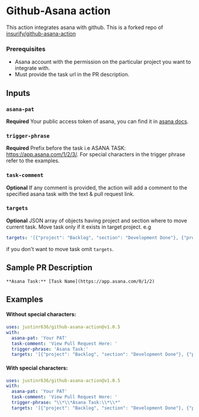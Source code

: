 
# Github-Asana action

This action integrates asana with github. This is a forked repo of [insurify/github-asana-action](https://github.com/insurify/github-asana-action)

### Prerequisites

- Asana account with the permission on the particular project you want to integrate with.
- Must provide the task url in the PR description.

## Inputs

### `asana-pat`

**Required** Your public access token of asana, you can find it in [asana docs](https://developers.asana.com/docs/#authentication-basics).

### `trigger-phrase`

**Required** Prefix before the task i.e ASANA TASK: https://app.asana.com/1/2/3/. For special characters in the trigger phrase refer to the examples.

### `task-comment`

**Optional** If any comment is provided, the action will add a comment to the specified asana task with the text & pull request link.

### `targets`

**Optional** JSON array of objects having project and section where to move current task. Move task only if it exists in target project. e.g 
```yaml
targets: '[{"project": "Backlog", "section": "Development Done"}, {"project": "Current Sprint", "section": "In Review"}]'
```
if you don't want to move task omit `targets`.

## Sample PR Description
``
**Asana Task:** [Task Name](https://app.asana.com/0/1/2)
``

## Examples

#### Without special characters:

```yaml
uses: justinr636/github-asana-action@v1.0.5
with:
  asana-pat: 'Your PAT'
  task-comment: 'View Pull Request Here: '
  trigger-phrase: 'Asana Task:'
  targets: '[{"project": "Backlog", "section": "Development Done"}, {"project": "Current Sprint", "section": "In Review"}]'
```

#### With special characters:

```yaml
uses: justinr636/github-asana-action@v1.0.5
with:
  asana-pat: 'Your PAT'
  task-comment: 'View Pull Request Here: '
  trigger-phrase: "\\*\\*Asana Task:\\*\\*"
  targets: '[{"project": "Backlog", "section": "Development Done"}, {"project": "Current Sprint", "section": "In Review"}]'
```
